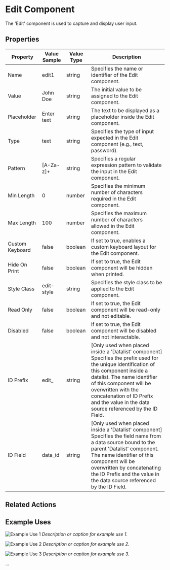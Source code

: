 # Edit Component

The 'Edit' component is used to capture and display user input.

## Properties

| Property        | Value Sample | Value Type | Description                                                                                                                                                                                                                                                                                                    |
| --------------- | ------------ | ---------- | -------------------------------------------------------------------------------------------------------------------------------------------------------------------------------------------------------------------------------------------------------------------------------------------------------------- |
| Name            | edit1        | string     | Specifies the name or identifier of the Edit component.                                                                                                                                                                                                                                                        |
| Value           | John Doe     | string     | The initial value to be assigned to the Edit component.                                                                                                                                                                                                                                                        |
| Placeholder     | Enter text   | string     | The text to be displayed as a placeholder inside the Edit component.                                                                                                                                                                                                                                           |
| Type            | text         | string     | Specifies the type of input expected in the Edit component (e.g., text, password).                                                                                                                                                                                                                             |
| Pattern         | \[A-Za-z]+   | string     | Specifies a regular expression pattern to validate the input in the Edit component.                                                                                                                                                                                                                            |
| Min Length      | 0            | number     | Specifies the minimum number of characters required in the Edit component.                                                                                                                                                                                                                                     |
| Max Length      | 100          | number     | Specifies the maximum number of characters allowed in the Edit component.                                                                                                                                                                                                                                      |
| Custom Keyboard | false        | boolean    | If set to true, enables a custom keyboard layout for the Edit component.                                                                                                                                                                                                                                       |
| Hide On Print   | false        | boolean    | If set to true, the Edit component will be hidden when printed.                                                                                                                                                                                                                                                |
| Style Class     | edit-style   | string     | Specifies the style class to be applied to the Edit component.                                                                                                                                                                                                                                                 |
| Read Only       | false        | boolean    | If set to true, the Edit component will be read-only and not editable.                                                                                                                                                                                                                                         |
| Disabled        | false        | boolean    | If set to true, the Edit component will be disabled and not interactable.                                                                                                                                                                                                                                      |
| ID Prefix       | edit\_       | string     | \[Only used when placed inside a 'Datalist' component] Specifies the prefix used for the unique identification of this component inside a datalist. The name identifier of this component will be overwritten with the concatenation of ID Prefix and the value in the data source referenced by the ID Field. |
| ID Field        | data\_id     | string     | \[Only used when placed inside a 'Datalist' component] Specifies the field name from a data source bound to the parent 'Datalist' component. The name identifier of this component will be overwritten by concatenating the ID Prefix and the value in the data source referenced by the ID Field.             |

## Related Actions

## Example Uses

![Example Use 1](../../../document/user-manual/ui-components/forms/edit/path/to/screenshot1.png) _Description or caption for example use 1._

![Example Use 2](../../../document/user-manual/ui-components/forms/edit/path/to/screenshot2.png) _Description or caption for example use 2._

![Example Use 3](../../../document/user-manual/ui-components/forms/edit/path/to/screenshot3.png) _Description or caption for example use 3._

...
